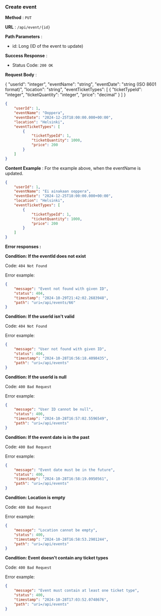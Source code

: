 ### Create event
**Method** : `PUT`

**URL** : `/api/event/{id}`

**Path Parameters** :

- id: Long (ID of the event to update)

**Success Response** :

- Status Code: `200 OK`

**Request Body** : 

{
  "userId": "integer",
  "eventName": "string",
  "eventDate": "string (ISO 8601 format)",
  "location": "string",
  "eventTicketTypes": [
        {
            "ticketTypeId": "integer",
            "ticketQuantity": "integer",
            "price": "decimal"
        }
    ]
}

```json
{
    "userId": 1,
    "eventName": "Ooppera",
    "eventDate": "2024-12-25T18:00:00.000+00:00",
    "location": "Helsinki",
    "eventTicketTypes": [
        {
            "ticketTypeId": 1,
            "ticketQuantity": 1000,
            "price": 200
        }
    ]
}
```

**Content Example** : For the example above, when the eventName is updated.

```json
{
    "userId": 1,
    "eventName": "Ei ainakaan ooppera",
    "eventDate": "2024-12-25T18:00:00.000+00:00",
    "location": "Helsinki",
    "eventTicketTypes": [
        {
            "ticketTypeId": 1,
            "ticketQuantity": 1000,
            "price": 200
        }
    ]
}
```

**Error responses :**

**Condition: If the eventId does not exist**

Code: ```404 Not Found``` 

Error example:

```json
{
    "message": "Event not found with given ID",
    "status": 404,
    "timestamp": "2024-10-29T21:42:02.2683948",
    "path": "uri=/api/events/66"
}
```

**Condition: If the userId isn't valid**

Code: ```404 Not Found``` 

Error example:

```json
{
    "message": "User not found with given ID",
    "status": 404,
    "timestamp": "2024-10-28T16:56:18.4098435",
    "path": "uri=/api/events"
}
```

**Condition: If the userId is null**

Code: ```400 Bad Request``` 

Error example:

```json
{
    "message": "User ID cannot be null",
    "status": 400,
    "timestamp": "2024-10-28T16:57:02.5596549",
    "path": "uri=/api/events"
}
```

**Condition: If the event date is in the past**

Code: ```400 Bad Request``` 

Error example:

```json
{
    "message": "Event date must be in the future",
    "status": 400,
    "timestamp": "2024-10-28T16:58:19.0950561",
    "path": "uri=/api/events"
}
```

**Condition: Location is empty**

Code: ```400 Bad Request``` 

Error example:

```json
{
    "message": "Location cannot be empty",
    "status": 400,
    "timestamp": "2024-10-28T16:58:53.2901244",
    "path": "uri=/api/events"
}
```

**Condition: Event doesn't contain any ticket types**

Code: ```400 Bad Request``` 

Error example:

```json
{
    "message": "Event must contain at least one ticket type",
    "status": 400,
    "timestamp": "2024-10-28T17:03:52.0748676",
    "path": "uri=/api/events"
}
```
